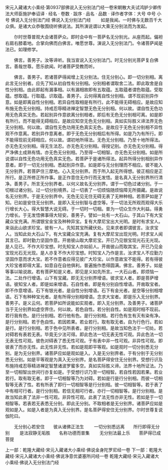 宋元入藏诸大小乘经·第0937部佛说入无分别法门经一卷宋朝散大夫试鸿胪少卿传法大师臣施护奉诏译
· 经名 · 卷数 · 跋序
· 品名 · 品数 · 译作者字体：大号 中号 小号
佛说入无分别法门经
佛说入无分别法门经
　　如是我闻。一时佛与无数百千大众俱。是诸大众恭敬围绕听佛说法。其所演说谓以大乘无分别法而为发起。

　　尔时世尊普观大会诸菩萨众。即时会中有一菩萨名无分别光。从座而起。偏袒右肩右膝着地。合掌向佛而白佛言。唯愿世尊。演说入无分别法门。令诸菩萨闻是法已。如理修学。

　　佛言。善男子。汝等谛听。我当宣说入无分别法门。时无分别光菩萨复白佛言。善哉世尊。愿乐欲闻。时诸菩萨受教而听。

　　佛言。善男子。若诸菩萨得闻增上无分别法。住无分别心。即一切分别相。离此言无分别者。应先了知从初自性有分别相。分别相者谓取舍二法。即此取舍是自性分别相。由此即起有漏事相。以有漏相故即有五取蕴。五取蕴者谓色取蕴。受取蕴。想取蕴。行取蕴。识取蕴。善男子。云何得离自性分别相。谓不现前别异作意。如是即离自性分别相。若异自性取相是有所行。此不能得无碍相应。是故应知布施无色无分别相。持戒忍辱精进禅定智慧无色无分别相。何以故。谓自性无色功用无色真实无色。若起别异作意欲离分别相者。即后有无色无分别相可离。如是即有所行。而不能得无碍相应。是故应知空无色无分别相。真如实际胜义谛法界无色无分别相。何以故。谓自性无色功用无色真实无色。是故应于无色无分别相不异性观不作意离。若别异作意离者。即于无色无分别相后有所得。如是乃为有所行。即不能得现前无碍相应。何以故。谓初地所得法。无色无分别相。乃至十地所得法。亦无色无分别相。得无生法忍。亦无色无分别相。得授记别。亦无色无分别相。得严净佛土成熟有情。亦无色无分别相。乃至得一切相智。亦无色无分别相。如是所说谓以自性无色功用无色真实无色。若菩萨于是诸所得法。起异所得分别相别异作意者。即于一切无分别相。悉起别异作意。如是即与无分别理而不相应。彼不能入无分别界。若菩萨住三摩地。心入无分别界。而于所入起无所得想。彼正相应是正所行。是正所修正所作事。是正作意住无作行而无发悟。是名真入无分别界所行清净。善男子。所言无分别界者。以何义故名无分别界。谓于一切色过诸分别。于一切根过诸分别。过一切分别境界。过一切表了一切烦恼随烦恼障无所摄藏。是故说名无分别界。于是无分别界中。无色无见无住无碍无表了无种种相。若菩萨如是了知。已如是安住无分别界。是即入无分别智与虚空等。于一切法无所观而观得大乐行增长大心。得大智慧大说无碍。于一切时一切相。普为一切众生作大利益。得勇力增长。于无发悟佛事得大轻安。善男子。譬如一处有一大石山。于其山下有大宝藏众宝充满。所谓银宝金宝及种种异宝。复有大摩尼宝出大光明。是时有求宝人。来诣此山欲求珍宝。彼有一人。先知其宝所藏伏处。见来求者即谓彼言。汝求宝人。当知此处大石山下。有大宝藏众宝充满。复有大摩尼宝出现光明。时求宝人闻其言已。即时勤力坚固作意。开凿彼山取大摩尼宝。开已乃见银宝现光石无光现。是人见已。不作大珍宝想。时先知宝人亦如前人。开凿彼山而取其宝。开已乃见金宝现光石无光现。是人亦复不作大珍宝想。时知宝人乃作是言。汝求宝人不应勤力坚固作意而求大宝。若不作意者应得见彼广大珍宝。以作意故宝不能得。若有得彼大珍宝者即得大富。如意自在自他俱利。普遍施作悉得圆满。佛言。善男子。如是等事以喻说故。若有菩萨知是义者。即见是义如先所言。一大石山者。即烦恼一法。二处作行增语。山下有宝藏。即无无分别界增语。彼求宝人者。即是菩萨增语。彼知宝人者。即是如来增语。石自性者。即是有分别自性增语。开凿取宝者。即不作意增语。石下有银光者。是自性分别增语。石下有金光者。是空等分别相增语。石下有种种宝光者。是有所得分别相增语。念求大宝者。即是乐入无分别界。善男子。是义云何。若菩萨如所说能如实观者。即入无分别界。及善男子。诸菩萨当于无分别界如虚空界住。何以故。若色自性。若分别自性。如是观时相不现前。若行我有色。是行分别相。若行他有色。是行分别相。若行色有生有灭有染有净。是行分别相。若于色自性。若因若果。若业若行。取有取无者。自为行色行。若如是行。是行分别相。若于色中见所表者。是行分别相。是故当知色法于一切处。若对碍若有表若无表。毕竟无少法可得。即此色法一切无表无性可观。异此色法一切无表无性可观。彼色对碍表了悉无性可观。于有表中非一性可观。非异性可观。即彼表了而亦无性。此无性非无性。若如是观即平等观。如是观时一切分别悉无分别。是为无分别界。诸菩萨应如是观如是入。入是无分别界者。于有分别于无分别悉无分别。如是平等观是为真入无分别界。是名菩萨得安住无分别界。受想行识及布施持戒忍辱精进禅定智慧诸波罗蜜多空。真如实际胜义谛。法界十地所证法。乃至一切相智出世间行亦复如是。于受想行识乃至一切相智。若自性若因若果。若业若行。取有取无者。即于一切相智等乃为对碍。若如是行是行分别相。而彼一切相智等无表了性。若有所表了即行一切相智等是行分别相。彼一切相智等。若于表了中有相可行者。是行分别相。若信无相可行者。亦行一切相智等。是行分别相。是故当知此表了法非一性可观。非异性可观。此表了法无性亦非无性。若如是于一切相智等。若表若无表悉无分别。即此无分别。不取相者是无分别界。诸菩萨应如是观如是入。如是入者是为真入无分别界。是名菩萨得安住无分别界。尔时世尊复说伽陀曰。

　　无分别心若安住　　彼从诸佛正法生
　　一切分别悉远离　　所行即得无分别
　　是法寂静无垢胜　　名称功德而普集
　　无分别法最上乐　　菩萨得已成菩提

上一部：乾隆大藏经·宋元入藏诸大小乘经·佛说金身陀罗尼经一卷
下一部：乾隆大藏经·宋元入藏诸大小乘经·佛说净意优婆塞所问经一卷
乾隆大藏经·宋元入藏诸大小乘经·佛说入无分别法门经